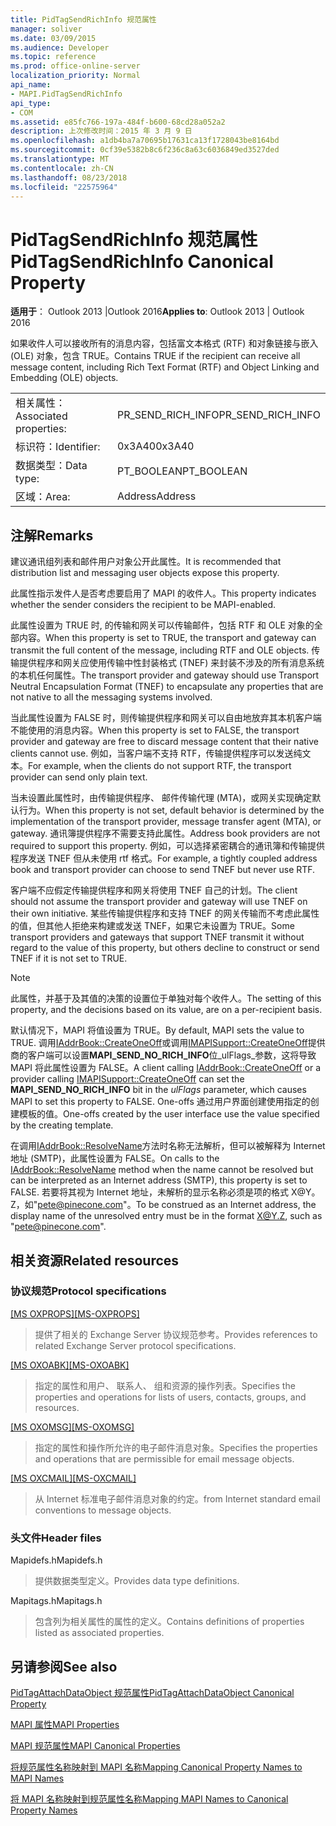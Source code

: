 ```yaml
---
title: PidTagSendRichInfo 规范属性
manager: soliver
ms.date: 03/09/2015
ms.audience: Developer
ms.topic: reference
ms.prod: office-online-server
localization_priority: Normal
api_name:
- MAPI.PidTagSendRichInfo
api_type:
- COM
ms.assetid: e85fc766-197a-484f-b600-68cd28a052a2
description: 上次修改时间：2015 年 3 月 9 日
ms.openlocfilehash: a1db4ba7a70695b17631ca13f1728043be8164bd
ms.sourcegitcommit: 0cf39e5382b8c6f236c8a63c6036849ed3527ded
ms.translationtype: MT
ms.contentlocale: zh-CN
ms.lasthandoff: 08/23/2018
ms.locfileid: "22575964"
---
```

# <a name="pidtagsendrichinfo-canonical-property"></a><span data-ttu-id="6dde3-103">PidTagSendRichInfo 规范属性</span><span class="sxs-lookup"><span data-stu-id="6dde3-103">PidTagSendRichInfo Canonical Property</span></span>

  
  
<span data-ttu-id="6dde3-104">**适用于**： Outlook 2013 |Outlook 2016</span><span class="sxs-lookup"><span data-stu-id="6dde3-104">**Applies to**: Outlook 2013 | Outlook 2016</span></span> 
  
<span data-ttu-id="6dde3-105">如果收件人可以接收所有的消息内容，包括富文本格式 (RTF) 和对象链接与嵌入 (OLE) 对象，包含 TRUE。</span><span class="sxs-lookup"><span data-stu-id="6dde3-105">Contains TRUE if the recipient can receive all message content, including Rich Text Format (RTF) and Object Linking and Embedding (OLE) objects.</span></span> 
  
|||
|:-----|:-----|
|<span data-ttu-id="6dde3-106">相关属性：</span><span class="sxs-lookup"><span data-stu-id="6dde3-106">Associated properties:</span></span>  <br/> |<span data-ttu-id="6dde3-107">PR_SEND_RICH_INFO</span><span class="sxs-lookup"><span data-stu-id="6dde3-107">PR_SEND_RICH_INFO</span></span>  <br/> |
|<span data-ttu-id="6dde3-108">标识符：</span><span class="sxs-lookup"><span data-stu-id="6dde3-108">Identifier:</span></span>  <br/> |<span data-ttu-id="6dde3-109">0x3A40</span><span class="sxs-lookup"><span data-stu-id="6dde3-109">0x3A40</span></span>  <br/> |
|<span data-ttu-id="6dde3-110">数据类型：</span><span class="sxs-lookup"><span data-stu-id="6dde3-110">Data type:</span></span>  <br/> |<span data-ttu-id="6dde3-111">PT_BOOLEAN</span><span class="sxs-lookup"><span data-stu-id="6dde3-111">PT_BOOLEAN</span></span>  <br/> |
|<span data-ttu-id="6dde3-112">区域：</span><span class="sxs-lookup"><span data-stu-id="6dde3-112">Area:</span></span>  <br/> |<span data-ttu-id="6dde3-113">Address</span><span class="sxs-lookup"><span data-stu-id="6dde3-113">Address</span></span>  <br/> |
   
## <a name="remarks"></a><span data-ttu-id="6dde3-114">注解</span><span class="sxs-lookup"><span data-stu-id="6dde3-114">Remarks</span></span>

<span data-ttu-id="6dde3-115">建议通讯组列表和邮件用户对象公开此属性。</span><span class="sxs-lookup"><span data-stu-id="6dde3-115">It is recommended that distribution list and messaging user objects expose this property.</span></span> 
  
<span data-ttu-id="6dde3-116">此属性指示发件人是否考虑要启用了 MAPI 的收件人。</span><span class="sxs-lookup"><span data-stu-id="6dde3-116">This property indicates whether the sender considers the recipient to be MAPI-enabled.</span></span> 
  
<span data-ttu-id="6dde3-117">此属性设置为 TRUE 时, 的传输和网关可以传输邮件，包括 RTF 和 OLE 对象的全部内容。</span><span class="sxs-lookup"><span data-stu-id="6dde3-117">When this property is set to TRUE, the transport and gateway can transmit the full content of the message, including RTF and OLE objects.</span></span> <span data-ttu-id="6dde3-118">传输提供程序和网关应使用传输中性封装格式 (TNEF) 来封装不涉及的所有消息系统的本机任何属性。</span><span class="sxs-lookup"><span data-stu-id="6dde3-118">The transport provider and gateway should use Transport Neutral Encapsulation Format (TNEF) to encapsulate any properties that are not native to all the messaging systems involved.</span></span> 
  
<span data-ttu-id="6dde3-119">当此属性设置为 FALSE 时，则传输提供程序和网关可以自由地放弃其本机客户端不能使用的消息内容。</span><span class="sxs-lookup"><span data-stu-id="6dde3-119">When this property is set to FALSE, the transport provider and gateway are free to discard message content that their native clients cannot use.</span></span> <span data-ttu-id="6dde3-120">例如，当客户端不支持 RTF，传输提供程序可以发送纯文本。</span><span class="sxs-lookup"><span data-stu-id="6dde3-120">For example, when the clients do not support RTF, the transport provider can send only plain text.</span></span> 
  
<span data-ttu-id="6dde3-121">当未设置此属性时，由传输提供程序、 邮件传输代理 (MTA)，或网关实现确定默认行为。</span><span class="sxs-lookup"><span data-stu-id="6dde3-121">When this property is not set, default behavior is determined by the implementation of the transport provider, message transfer agent (MTA), or gateway.</span></span> <span data-ttu-id="6dde3-122">通讯簿提供程序不需要支持此属性。</span><span class="sxs-lookup"><span data-stu-id="6dde3-122">Address book providers are not required to support this property.</span></span> <span data-ttu-id="6dde3-123">例如，可以选择紧密耦合的通讯簿和传输提供程序发送 TNEF 但从未使用 rtf 格式。</span><span class="sxs-lookup"><span data-stu-id="6dde3-123">For example, a tightly coupled address book and transport provider can choose to send TNEF but never use RTF.</span></span> 
  
<span data-ttu-id="6dde3-124">客户端不应假定传输提供程序和网关将使用 TNEF 自己的计划。</span><span class="sxs-lookup"><span data-stu-id="6dde3-124">The client should not assume the transport provider and gateway will use TNEF on their own initiative.</span></span> <span data-ttu-id="6dde3-125">某些传输提供程序和支持 TNEF 的网关传输而不考虑此属性的值，但其他人拒绝来构建或发送 TNEF，如果它未设置为 TRUE。</span><span class="sxs-lookup"><span data-stu-id="6dde3-125">Some transport providers and gateways that support TNEF transmit it without regard to the value of this property, but others decline to construct or send TNEF if it is not set to TRUE.</span></span> 
  
> [!NOTE]
> <span data-ttu-id="6dde3-126">此属性，并基于及其值的决策的设置位于单独对每个收件人。</span><span class="sxs-lookup"><span data-stu-id="6dde3-126">The setting of this property, and the decisions based on its value, are on a per-recipient basis.</span></span> 
  
<span data-ttu-id="6dde3-127">默认情况下，MAPI 将值设置为 TRUE。</span><span class="sxs-lookup"><span data-stu-id="6dde3-127">By default, MAPI sets the value to TRUE.</span></span> <span data-ttu-id="6dde3-128">调用[IAddrBook::CreateOneOff](iaddrbook-createoneoff.md)或调用[IMAPISupport::CreateOneOff](imapisupport-createoneoff.md)提供商的客户端可以设置**MAPI_SEND_NO_RICH_INFO**位_ulFlags_参数，这将导致 MAPI 将此属性设置为 FALSE。</span><span class="sxs-lookup"><span data-stu-id="6dde3-128">A client calling [IAddrBook::CreateOneOff](iaddrbook-createoneoff.md) or a provider calling [IMAPISupport::CreateOneOff](imapisupport-createoneoff.md) can set the **MAPI_SEND_NO_RICH_INFO** bit in the  _ulFlags_ parameter, which causes MAPI to set this property to FALSE.</span></span> <span data-ttu-id="6dde3-129">One-offs 通过用户界面创建使用指定的创建模板的值。</span><span class="sxs-lookup"><span data-stu-id="6dde3-129">One-offs created by the user interface use the value specified by the creating template.</span></span> 
  
<span data-ttu-id="6dde3-130">在调用[IAddrBook::ResolveName](iaddrbook-resolvename.md)方法时名称无法解析，但可以被解释为 Internet 地址 (SMTP)，此属性设置为 FALSE。</span><span class="sxs-lookup"><span data-stu-id="6dde3-130">On calls to the [IAddrBook::ResolveName](iaddrbook-resolvename.md) method when the name cannot be resolved but can be interpreted as an Internet address (SMTP), this property is set to FALSE.</span></span> <span data-ttu-id="6dde3-131">若要将其视为 Internet 地址，未解析的显示名称必须是项的格式 X@Y。Z，如"pete@pinecone.com"。</span><span class="sxs-lookup"><span data-stu-id="6dde3-131">To be construed as an Internet address, the display name of the unresolved entry must be in the format X@Y.Z, such as "pete@pinecone.com".</span></span> 
  
## <a name="related-resources"></a><span data-ttu-id="6dde3-132">相关资源</span><span class="sxs-lookup"><span data-stu-id="6dde3-132">Related resources</span></span>

### <a name="protocol-specifications"></a><span data-ttu-id="6dde3-133">协议规范</span><span class="sxs-lookup"><span data-stu-id="6dde3-133">Protocol specifications</span></span>

<span data-ttu-id="6dde3-134">[[MS OXPROPS]](http://msdn.microsoft.com/library/f6ab1613-aefe-447d-a49c-18217230b148%28Office.15%29.aspx)</span><span class="sxs-lookup"><span data-stu-id="6dde3-134">[[MS-OXPROPS]](http://msdn.microsoft.com/library/f6ab1613-aefe-447d-a49c-18217230b148%28Office.15%29.aspx)</span></span>
  
> <span data-ttu-id="6dde3-135">提供了相关的 Exchange Server 协议规范参考。</span><span class="sxs-lookup"><span data-stu-id="6dde3-135">Provides references to related Exchange Server protocol specifications.</span></span>
    
<span data-ttu-id="6dde3-136">[[MS OXOABK]](http://msdn.microsoft.com/library/f4cf9b4c-9232-4506-9e71-2270de217614%28Office.15%29.aspx)</span><span class="sxs-lookup"><span data-stu-id="6dde3-136">[[MS-OXOABK]](http://msdn.microsoft.com/library/f4cf9b4c-9232-4506-9e71-2270de217614%28Office.15%29.aspx)</span></span>
  
> <span data-ttu-id="6dde3-137">指定的属性和用户、 联系人、 组和资源的操作列表。</span><span class="sxs-lookup"><span data-stu-id="6dde3-137">Specifies the properties and operations for lists of users, contacts, groups, and resources.</span></span>
    
<span data-ttu-id="6dde3-138">[[MS OXOMSG]](http://msdn.microsoft.com/library/daa9120f-f325-4afb-a738-28f91049ab3c%28Office.15%29.aspx)</span><span class="sxs-lookup"><span data-stu-id="6dde3-138">[[MS-OXOMSG]](http://msdn.microsoft.com/library/daa9120f-f325-4afb-a738-28f91049ab3c%28Office.15%29.aspx)</span></span>
  
> <span data-ttu-id="6dde3-139">指定的属性和操作所允许的电子邮件消息对象。</span><span class="sxs-lookup"><span data-stu-id="6dde3-139">Specifies the properties and operations that are permissible for email message objects.</span></span>
    
<span data-ttu-id="6dde3-140">[[MS OXCMAIL]](http://msdn.microsoft.com/library/b60d48db-183f-4bf5-a908-f584e62cb2d4%28Office.15%29.aspx)</span><span class="sxs-lookup"><span data-stu-id="6dde3-140">[[MS-OXCMAIL]](http://msdn.microsoft.com/library/b60d48db-183f-4bf5-a908-f584e62cb2d4%28Office.15%29.aspx)</span></span>
  
> <span data-ttu-id="6dde3-141">从 Internet 标准电子邮件消息对象的约定。</span><span class="sxs-lookup"><span data-stu-id="6dde3-141">from Internet standard email conventions to message objects.</span></span>
    
### <a name="header-files"></a><span data-ttu-id="6dde3-142">头文件</span><span class="sxs-lookup"><span data-stu-id="6dde3-142">Header files</span></span>

<span data-ttu-id="6dde3-143">Mapidefs.h</span><span class="sxs-lookup"><span data-stu-id="6dde3-143">Mapidefs.h</span></span>
  
> <span data-ttu-id="6dde3-144">提供数据类型定义。</span><span class="sxs-lookup"><span data-stu-id="6dde3-144">Provides data type definitions.</span></span>
    
<span data-ttu-id="6dde3-145">Mapitags.h</span><span class="sxs-lookup"><span data-stu-id="6dde3-145">Mapitags.h</span></span>
  
> <span data-ttu-id="6dde3-146">包含列为相关属性的属性的定义。</span><span class="sxs-lookup"><span data-stu-id="6dde3-146">Contains definitions of properties listed as associated properties.</span></span>
    
## <a name="see-also"></a><span data-ttu-id="6dde3-147">另请参阅</span><span class="sxs-lookup"><span data-stu-id="6dde3-147">See also</span></span>



[<span data-ttu-id="6dde3-148">PidTagAttachDataObject 规范属性</span><span class="sxs-lookup"><span data-stu-id="6dde3-148">PidTagAttachDataObject Canonical Property</span></span>](pidtagattachdataobject-canonical-property.md)


[<span data-ttu-id="6dde3-149">MAPI 属性</span><span class="sxs-lookup"><span data-stu-id="6dde3-149">MAPI Properties</span></span>](mapi-properties.md)
  
[<span data-ttu-id="6dde3-150">MAPI 规范属性</span><span class="sxs-lookup"><span data-stu-id="6dde3-150">MAPI Canonical Properties</span></span>](mapi-canonical-properties.md)
  
[<span data-ttu-id="6dde3-151">将规范属性名称映射到 MAPI 名称</span><span class="sxs-lookup"><span data-stu-id="6dde3-151">Mapping Canonical Property Names to MAPI Names</span></span>](mapping-canonical-property-names-to-mapi-names.md)
  
[<span data-ttu-id="6dde3-152">将 MAPI 名称映射到规范属性名称</span><span class="sxs-lookup"><span data-stu-id="6dde3-152">Mapping MAPI Names to Canonical Property Names</span></span>](mapping-mapi-names-to-canonical-property-names.md)

